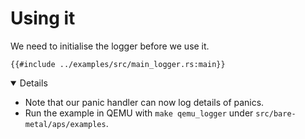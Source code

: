 # Using it

We need to initialise the logger before we use it.

```rust,editable,compile_fail
{{#include ../examples/src/main_logger.rs:main}}
```

<details open='true'>

- Note that our panic handler can now log details of panics.
- Run the example in QEMU with `make qemu_logger` under
  `src/bare-metal/aps/examples`.

</details>
